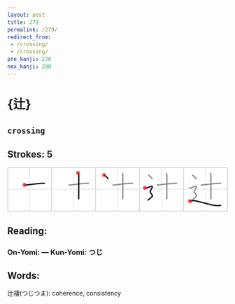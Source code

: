 ```yaml
---
layout: post
title: 279
permalink: /279/
redirect_from:
 - /crossing/
 - /crossing/
pre_kanji: 278
nex_kanji: 280
---
```


# {辻}

## `crossing`

## Strokes: 5

<div class="stroke"><img src="../images/E8BEBB.png" /></div>

## Reading:

### On-Yomi:  &mdash; Kun-Yomi: つじ

## Words:

辻褄(つじつま): coherence, consistency
